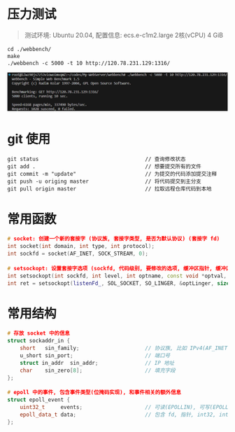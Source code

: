 # 压力测试
> 测试环境: Ubuntu 20.04, 配置信息: ecs.e-c1m2.large 2核(vCPU) 4 GiB

```shell
cd ./webbench/
make
./webbench -c 5000 -t 10 http://120.78.231.129:1316/
```
![avatar](./resources/md_img/webbench_test.jpg)
# git 使用
```shell
git status 									// 查询修改状态
git add .									// 想要提交所有的文件
git commit -m "update"						// 为提交的代码添加提交注释
git push -u origing master					// 将代码提交到主分支
git pull origin master						// 拉取远程仓库代码到本地
```

# 常用函数
```cpp
# socket: 创建一个新的套接字 (协议族, 套接字类型, 是否为默认协议) (套接字 fd)
int socket(int domain, int type, int protocol);
int sockfd = socket(AF_INET, SOCK_STREAM, 0);

# setsockopt: 设置套接字选项 (sockfd, 代码级别, 要修改的选项, 缓冲区指针, 缓冲区大小) (操作是否成功)
int setsockopt(int sockfd, int level, int optname, const void *optval, socklen_t optlen);
int ret = setsockopt(listenFd_, SOL_SOCKET, SO_LINGER, &optLinger, sizeof(optLinger));
```

# 常用结构
```cpp
# 存放 socket 中的信息
struct sockaddr_in {
	short	sin_family;						// 协议族, 比如 IPv4(AF_INET)
	u_short	sin_port;						// 端口号
	struct in_addr	sin_addr;				// IP 地址
	char	sin_zero[8];					// 填充字段
};

# epoll 中的事件, 包含事件类型(位掩码实现), 和事件相关的额外信息
struct epoll_event {
    uint32_t     events;					// 可读(EPOLLIN), 可写(EPOLLOUT), 挂起(EPOLLHUP), ET(EPOLLET)
    epoll_data_t data;						// 包含 fd, 指针, int32, int64
};
```
